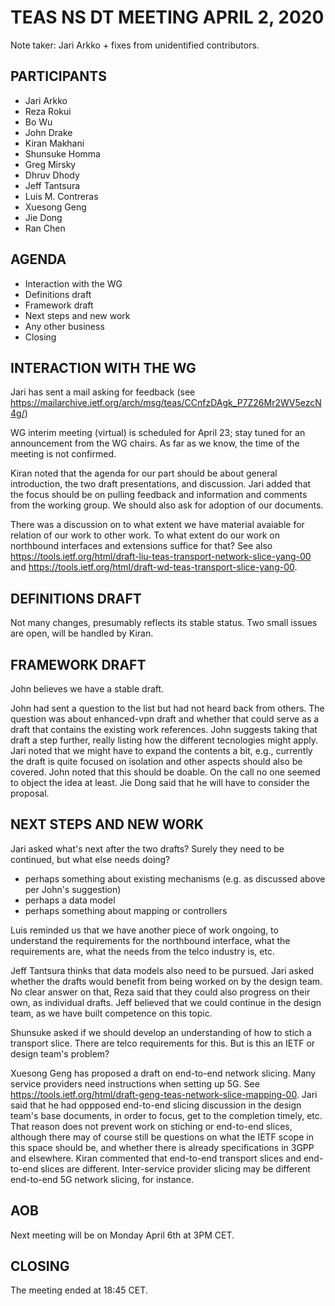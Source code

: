 # TEAS NS DT MEETING APRIL 2, 2020

Note taker: Jari Arkko + fixes from unidentified contributors.

## PARTICIPANTS

* Jari Arkko
* Reza Rokui
* Bo Wu
* John Drake
* Kiran Makhani
* Shunsuke Homma
* Greg Mirsky
* Dhruv Dhody
* Jeff Tantsura
* Luis M. Contreras
* Xuesong Geng
* Jie Dong
* Ran Chen

## AGENDA

* Interaction with the WG
* Definitions draft
* Framework draft
* Next steps and new work
* Any other business
* Closing

## INTERACTION WITH THE WG

Jari has sent a mail asking for feedback (see https://mailarchive.ietf.org/arch/msg/teas/CCnfzDAgk_P7Z26Mr2WV5ezcN4g/)

WG interim meeting (virtual) is scheduled for April 23; stay tuned for an announcement from the WG chairs. As far as we know, the time of the meeting is not confirmed.

Kiran noted that the agenda for our part should be about general introduction, the two draft presentations, and discussion. Jari added that the focus should be on pulling feedback and information and comments from the working group. We should also ask for adoption of our documents.

There was a discussion on to what extent we have material avaiable for relation of our work to other work. To what extent do our work on northbound interfaces and extensions suffice for that? See also https://tools.ietf.org/html/draft-liu-teas-transport-network-slice-yang-00 and https://tools.ietf.org/html/draft-wd-teas-transport-slice-yang-00.

## DEFINITIONS DRAFT

Not many changes, presumably reflects its stable status. Two small issues are open, will be handled by Kiran.

## FRAMEWORK DRAFT

John believes we have a stable draft.

John had sent a question to the list but had not heard back from others. The question was about enhanced-vpn draft and whether that could serve as a draft that contains the existing work references. John suggests taking that draft a step further, really listing how the different tecnologies might apply. Jari noted that we might have to expand the contents a bit, e.g., currently the draft is quite focused on isolation and other aspects should also be covered. John noted that this should be doable. On the call no one seemed to object the idea at least. Jie Dong said that he will have to consider the proposal.

## NEXT STEPS AND NEW WORK

Jari asked what's next after the two drafts? Surely they need to be continued, but what else needs doing?
* perhaps something about existing mechanisms (e.g. as discussed above per John's suggestion)
* perhaps a data model
* perhaps something about mapping or controllers

Luis reminded us that we have another piece of work ongoing, to understand the requirements for the northbound interface, what the requirements are, what the needs from the telco industry is, etc.

Jeff Tantsura thinks that data models also need to be pursued. Jari asked whether the drafts would benefit from being worked on by the design team.  No clear answer on that, Reza said that they could also progress on their own, as individual drafts. Jeff believed that we could continue in the design team, as we have built competence on this topic.

Shunsuke asked if we should develop an understanding of how to stich a transport slice. There are telco requirements for this. But is this an IETF or design team's problem?

Xuesong Geng has proposed a draft on end-to-end network slicing. Many service providers need instructions when setting up 5G. See https://tools.ietf.org/html/draft-geng-teas-network-slice-mapping-00. Jari said that he had oppposed end-to-end slicing discussion in the design team's base documents, in order to focus, get to the completion timely, etc. That reason does not prevent work on stiching or end-to-end slices, although there may of course still be questions on what the IETF scope in this space should be, and whether there is already specifications in 3GPP and elsewhere. Kiran commented that end-to-end transport slices and end-to-end slices are different. Inter-service provider slicing may be different end-to-end 5G network slicing, for instance.

## AOB

Next meeting will be on Monday April 6th at 3PM CET.

## CLOSING

The meeting ended at 18:45 CET.
